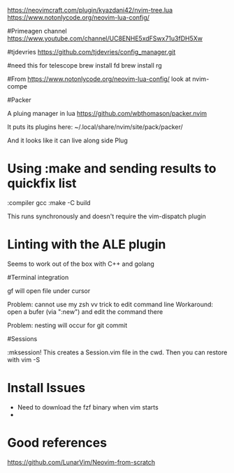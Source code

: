 https://neovimcraft.com/plugin/kyazdani42/nvim-tree.lua
https://www.notonlycode.org/neovim-lua-config/


#Primeagen channel
https://www.youtube.com/channel/UC8ENHE5xdFSwx71u3fDH5Xw


#tjdevries
https://github.com/tjdevries/config_manager.git

#need this for telescope
brew install fd
brew install rg

#From
https://www.notonlycode.org/neovim-lua-config/
look at
nvim-compe



#Packer

A pluing manager in lua
https://github.com/wbthomason/packer.nvim

It puts its plugins here:
 ~/.local/share/nvim/site/pack/packer/

And it looks like it can live along side Plug



# Using :make and sending results to quickfix list
:compiler gcc
:make -C build

This runs synchronously and doesn't require the vim-dispatch plugin

# Linting with the ALE plugin
Seems to work out of the box with C++ and golang


#Terminal integration

gf will open file under cursor

Problem: cannot use my zsh <Esc>vv trick to edit command line
Workaround: open a bufer (via ":new") and edit the command there

Problem: nesting will occur for git commit


#Sessions

:mksession!
This creates a Session.vim file in the cwd. Then you can restore with
vim -S


# Install Issues


 * Need to download the fzf binary when vim starts
 *

# Good references

https://github.com/LunarVim/Neovim-from-scratch
